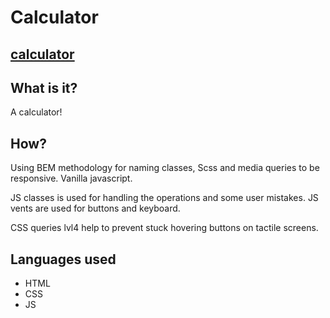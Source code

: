 # Calculator

## [calculator](https://rinaldobenaccetta.github.io/calculator/)

## What is it?

A calculator!

## How?

Using BEM methodology for naming classes, Scss and media queries to be responsive. Vanilla javascript.

JS classes is used for handling the operations and some user mistakes.
JS vents are used for buttons and keyboard.

CSS queries lvl4 help to prevent stuck hovering buttons on tactile screens.

## Languages used

-   HTML
-   CSS
-   JS
